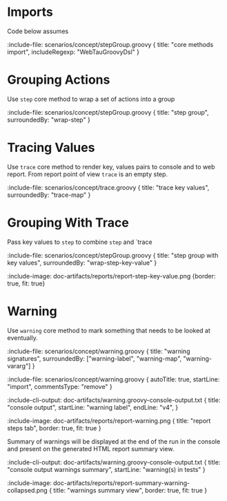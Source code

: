# Imports

Code below assumes

:include-file: scenarios/concept/stepGroup.groovy {
  title: "core methods import",
  includeRegexp: "WebTauGroovyDsl"
}

# Grouping Actions

Use `step` core method to wrap a set of actions into a group

:include-file: scenarios/concept/stepGroup.groovy {
  title: "step group",
  surroundedBy: "wrap-step"
}

# Tracing Values

Use `trace` core method to render key, values pairs to console and to web report.
From report point of view `trace` is an empty step.

:include-file: scenarios/concept/trace.groovy {
  title: "trace key values",
  surroundedBy: "trace-map"
}

# Grouping With Trace

Pass key values to `step` to combine `step` and `trace

:include-file: scenarios/concept/stepGroup.groovy {
   title: "step group with key values",
   surroundedBy: "wrap-step-key-value"
}

:include-image: doc-artifacts/reports/report-step-key-value.png {border: true, fit: true}

# Warning

Use `warning` core method to mark something that needs to be looked at eventually.

:include-file: scenarios/concept/warning.groovy {
  title: "warning signatures",
  surroundedBy: ["warning-label", "warning-map", "warning-vararg"]
}

:include-file: scenarios/concept/warning.groovy {
  autoTitle: true,
  startLine: "import",
  commentsType: "remove"
}

:include-cli-output: doc-artifacts/warning.groovy-console-output.txt {
  title: "console output",
  startLine: "warning label",
  endLine: "v4",
}

:include-image: doc-artifacts/reports/report-warning.png {
  title: "report steps tab",
  border: true,
  fit: true
}

Summary of warnings will be displayed at the end of the run in the console and present on the generated HTML report summary view.

:include-cli-output: doc-artifacts/warning.groovy-console-output.txt {
  title: "console output warnings summary", 
  startLine: "warning(s) in tests"
}

:include-image: doc-artifacts/reports/report-summary-warning-collapsed.png {
  title: "warnings summary view",
  border: true,
  fit: true
}
